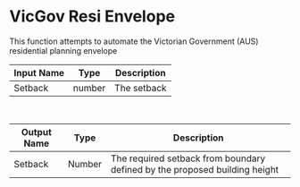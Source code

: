 

# VicGov Resi Envelope

This function attempts to automate the Victorian Government (AUS) residential planning envelope

|Input Name|Type|Description|
|---|---|---|
|Setback|number|The setback|


<br>

|Output Name|Type|Description|
|---|---|---|
|Setback|Number|The required setback from boundary defined by the proposed building height|

